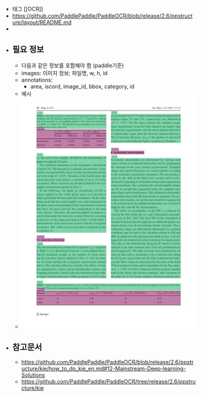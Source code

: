 - 태그 [[OCR]]
- https://github.com/PaddlePaddle/PaddleOCR/blob/release/2.6/ppstructure/layout/README.md
-
- ## 필요 정보
	- 다음과 같은 정보를 포함해야 함 (paddle기준)
	- images: 이미지 정보; 파일명, w, h, id
	- annotations:
		- area, iscord, image_id, bbox, category, id
	- 예시
	- ![image.png](../assets/image_1669358390230_0.png)
- ## 참고문서
	- https://github.com/PaddlePaddle/PaddleOCR/blob/release/2.6/ppstructure/kie/how_to_do_kie_en.md#12-Mainstream-Deep-learning-Solutions
	- https://github.com/PaddlePaddle/PaddleOCR/tree/release/2.6/ppstructure/kie